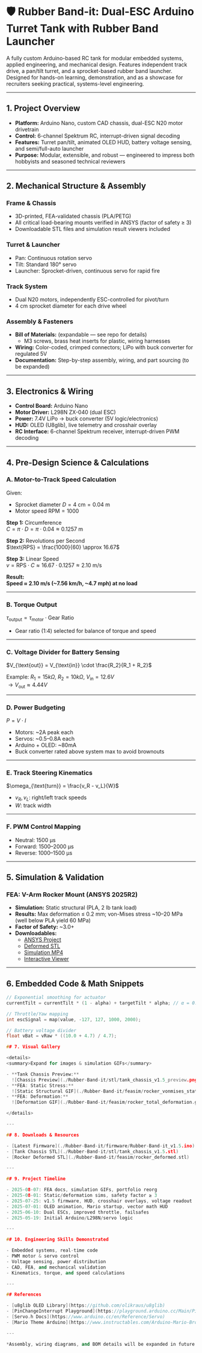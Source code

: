 # 🛡️ Rubber Band-it: Dual-ESC Arduino Turret Tank with Rubber Band Launcher

A fully custom Arduino-based RC tank for modular embedded systems, applied engineering, and mechanical design. Features independent track drive, a pan/tilt turret, and a sprocket-based rubber band launcher. Designed for hands-on learning, demonstration, and as a showcase for recruiters seeking practical, systems-level engineering.

---

## 1. Project Overview

- **Platform:** Arduino Nano, custom CAD chassis, dual-ESC N20 motor drivetrain
- **Control:** 6-channel Spektrum RC, interrupt-driven signal decoding
- **Features:** Turret pan/tilt, animated OLED HUD, battery voltage sensing, and semi/full-auto launcher
- **Purpose:** Modular, extensible, and robust — engineered to impress both hobbyists and seasoned technical reviewers

---

## 2. Mechanical Structure & Assembly

### Frame & Chassis
- 3D-printed, FEA-validated chassis (PLA/PETG)
- All critical load-bearing mounts verified in ANSYS (factor of safety ≥ 3)
- Downloadable STL files and simulation result viewers included

### Turret & Launcher
- Pan: Continuous rotation servo
- Tilt: Standard 180° servo
- Launcher: Sprocket-driven, continuous servo for rapid fire

### Track System
- Dual N20 motors, independently ESC-controlled for pivot/turn
- 4 cm sprocket diameter for each drive wheel

### Assembly & Fasteners
- **Bill of Materials:** (expandable — see repo for details)
    - M3 screws, brass heat inserts for plastic, wiring harnesses
- **Wiring:** Color-coded, crimped connectors; LiPo with buck converter for regulated 5V
- **Documentation:** Step-by-step assembly, wiring, and part sourcing (to be expanded)

---

## 3. Electronics & Wiring

- **Control Board:** Arduino Nano
- **Motor Driver:** L298N ZX-040 (dual ESC)
- **Power:** 7.4V LiPo → buck converter (5V logic/electronics)
- **HUD:** OLED (U8glib), live telemetry and crosshair overlay
- **RC Interface:** 6-channel Spektrum receiver, interrupt-driven PWM decoding

---

## 4. Pre-Design Science & Calculations

### A. Motor-to-Track Speed Calculation

Given:  
- Sprocket diameter $D = 4\ \text{cm} = 0.04\ \text{m}$
- Motor speed $\text{RPM} = 1000$

**Step 1:** Circumference  
$C = \pi \cdot D = \pi \cdot 0.04 \approx 0.1257\ \text{m}$

**Step 2:** Revolutions per Second  
$\text{RPS} = \frac{1000}{60} \approx 16.67$

**Step 3:** Linear Speed  
$v = \text{RPS} \cdot C \approx 16.67 \cdot 0.1257 \approx 2.10\ \text{m/s}$

**Result:**  
**Speed ≈ 2.10 m/s (~7.56 km/h, ~4.7 mph) at no load**

---

### B. Torque Output

$\tau_{\text{output}} = \tau_{\text{motor}} \cdot \text{Gear Ratio}$  
- Gear ratio (1:4) selected for balance of torque and speed

---

### C. Voltage Divider for Battery Sensing

$V_{\text{out}} = V_{\text{in}} \cdot \frac{R_2}{R_1 + R_2}$

Example: $R_1 = 15k\Omega$, $R_2 = 10k\Omega$, $V_{\text{in}} = 12.6V$  
$\rightarrow V_{\text{out}} \approx 4.44V$

---

### D. Power Budgeting

$P = V \cdot I$  
- Motors: ~2A peak each  
- Servos: ~0.5–0.8A each  
- Arduino + OLED: ~80mA  
- Buck converter rated above system max to avoid brownouts

---

### E. Track Steering Kinematics

$\omega_{\text{turn}} = \frac{v_R - v_L}{W}$  
- $v_R, v_L$: right/left track speeds  
- $W$: track width

---

### F. PWM Control Mapping

- Neutral: 1500 µs  
- Forward: 1500–2000 µs  
- Reverse: 1000–1500 µs

---

## 5. Simulation & Validation

### FEA: V-Arm Rocker Mount (ANSYS 2025R2)

- **Simulation:** Static structural (PLA, 2 lb tank load)
- **Results:** Max deformation ≤ 0.2 mm; von-Mises stress ~10–20 MPa (well below PLA yield 60 MPa)
- **Factor of Safety:** ~3.0+
- **Downloadables:**  
    - [ANSYS Project](./Rubber-Band-it/feasim/rocker_mount_sim.wbpz)  
    - [Deformed STL](./Rubber-Band-it/feasim/rocker_deformed.stl)  
    - [Simulation MP4](./Rubber-Band-it/feasim/rocker_deformation.mp4)  
    - [Interactive Viewer](https://www.viewstl.com/?model=https://raw.githubusercontent.com/Erickson-Lopez/Engineering-Portfolio/main/Rubber-Band-it/feasim/rocker_deformed.stl)

---

## 6. Embedded Code & Math Snippets

```cpp
// Exponential smoothing for actuator
currentTilt = currentTilt * (1 - alpha) + targetTilt * alpha; // α = 0.2

// Throttle/Yaw mapping
int escSignal = map(value, -127, 127, 1000, 2000);

// Battery voltage divider
float vBat = vRaw * ((10.0 + 4.7) / 4.7);

## 7. Visual Gallery

<details>
<summary>Expand for images & simulation GIFs</summary>

- **Tank Chassis Preview:**  
  ![Chassis Preview](./Rubber-Band-it/stl/tank_chassis_v1.5_preview.png)
- **FEA: Static Stress:**  
  ![Static Structural GIF](./Rubber-Band-it/feasim/rocker_vonmises_static_structural.gif)
- **FEA: Deformation:**  
  ![Deformation GIF](./Rubber-Band-it/feasim/rocker_total_deformation.gif)

</details>

---

## 8. Downloads & Resources

- [Latest Firmware](./Rubber-Band-it/firmware/Rubber-Band-it_v1.5.ino)
- [Tank Chassis STL](./Rubber-Band-it/stl/tank_chassis_v1.5.stl)
- [Rocker Deformed STL](./Rubber-Band-it/feasim/rocker_deformed.stl)

---

## 9. Project Timeline

- 2025-08-07: FEA docs, simulation GIFs, portfolio reorg
- 2025-08-01: Static/deformation sims, safety factor ≥ 3
- 2025-07-25: v1.5 firmware, HUD, crosshair overlays, voltage readout
- 2025-07-01: OLED animation, Mario startup, vector math HUD
- 2025-06-10: Dual ESCs, improved throttle, failsafes
- 2025-05-19: Initial Arduino/L298N/servo logic

---

## 10. Engineering Skills Demonstrated

- Embedded systems, real-time code
- PWM motor & servo control
- Voltage sensing, power distribution
- CAD, FEA, and mechanical validation
- Kinematics, torque, and speed calculations

---

## References

- [u8glib OLED Library](https://github.com/olikraus/u8glib)
- [PinChangeInterrupt Playground](https://playground.arduino.cc/Main/PinChangeInterrupt/)
- [Servo.h Docs](https://www.arduino.cc/en/Reference/Servo)
- [Mario Theme Arduino](https://www.instructables.com/Arduino-Mario-Bros-Theme-Song/)

---

*Assembly, wiring diagrams, and BOM details will be expanded in future commits. See repo for STL, code, and simulation downloads.*
